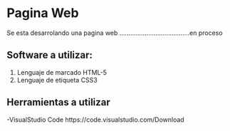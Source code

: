 <h1>Pagina Web </h1>
Se esta desarrolando una pagina web .......................................en proceso
<h2>Software a utilizar:</h2>
    <ol>
      <li>Lenguaje de marcado HTML-5</li>
      <li>Lenguaje de etiqueta CSS3</li>
    </ol>
  <h2>Herramientas a utilizar</h2>
    -VisualStudio Code
      https://code.visualstudio.com/Download
    
  
  
